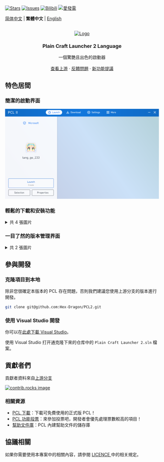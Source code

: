 [![Stars](https://img.shields.io/github/stars/Hex-Dragon/PCL2?style=flat&logo=data:image/svg%2bxml;base64,PHN2ZyB4bWxucz0iaHR0cDovL3d3dy53My5vcmcvMjAwMC9zdmciIHZlcnNpb249IjEiIHdpZHRoPSIxNiIgaGVpZ2h0PSIxNiI+PHBhdGggZD0iTTggLjI1YS43NS43NSAwIDAgMSAuNjczLjQxOGwxLjg4MiAzLjgxNSA0LjIxLjYxMmEuNzUuNzUgMCAwIDEgLjQxNiAxLjI3OWwtMy4wNDYgMi45Ny43MTkgNC4xOTJhLjc1MS43NTEgMCAwIDEtMS4wODguNzkxTDggMTIuMzQ3bC0zLjc2NiAxLjk4YS43NS43NSAwIDAgMS0xLjA4OC0uNzlsLjcyLTQuMTk0TC44MTggNi4zNzRhLjc1Ljc1IDAgMCAxIC40MTYtMS4yOGw0LjIxLS42MTFMNy4zMjcuNjY4QS43NS43NSAwIDAgMSA4IC4yNVoiIGZpbGw9IiNlYWM1NGYiLz48L3N2Zz4=&logoSize=auto&label=Stars&labelColor=444444&color=eac54f)](https://github.com/Hex-Dragon/PCL2/)
[![Issues](https://img.shields.io/github/issues/Hex-Dragon/PCL2?style=flat&label=Issues&labelColor=444444&color=1F883D)](https://github.com/Hex-Dragon/PCL2/issues)
[![Bilibili](https://img.shields.io/badge/動態-BiliBili-00A4DB?style=flat&labelColor=444444&logoSize=auto)](https://space.bilibili.com/11343203/dynamic)
[![愛發電](https://img.shields.io/badge/贊助-愛發電-946ce6?style=flat&labelColor=444444&logoSize=auto)](https://afdian.com/@LTCat)

[简体中文](README.md) | **繁體中文** | [English](README-en_US.md)

<!-- PROJECT LOGO -->
<br />
<div align="center">
  <a href="https://github.com/PCL-Community/PCL2-Language">
    <img src="Plain Craft Launcher 2\Images\icon.ico" alt="Logo" width="80" height="80">
  </a>

  <h3 align="center">Plain Craft Launcher 2 Language</h3>

  <p align="center">
    一個驚艷且出色的啟動器
    <br />
    <br />
    <a href="https://github.com/Hex-Dragon/PCL2">查看上游</a>
    &middot;
    <a href="https://github.com/PCL-Community/PCL2-Language/issues/">反饋問題</a>
    &middot;
    <a href="https://github.com/Hex-Dragon/PCL2/issues/">新功能提議</a>
  </p>
</div>

## 特色居間

### 簡潔的啟動界面

![image](/docs/images/PCL-Homepage.png)

### 輕鬆的下載和安裝功能

<details>

<summary>共 4 張圖片</summary>

![image](/docs/images/PCL-InstallPage.png)

![image](/docs/images/PCL-DownloadModPage.png)

![image](/docs/images/PCL-DownloadModpackPage.png)

![image](/docs/images/PCL-DownloadManagerPage.png)

</details>

### 一目了然的版本管理界面

<details>

<summary>共 2 張圖片</summary>

![image](/docs/images/PCL-InstanceManagePage.png)

![image](/docs/images/PCL-InstanceModsManage.png)

</details>

## 參與開發

### 克隆項目到本地

除非您很確定本版本的 PCL 存在問題，否則我們建議您使用上游分支的版本進行開發。

```bash
git clone git@github.com:Hex-Dragon/PCL2.git
```

### 使用 Visual Studio 開發

你可以在[此處下載 Visual Studio](https://visualstudio.microsoft.com/)。

使用 Visual Studio 打开通克隆下來的仓库中的 `Plain Craft Launcher 2.sln` 檔案。

## 貢獻者們

貢獻者資料來自[上游分支](https://github.com/Hex-Dragon/PCL2)

<a href="https://github.com/Hex-Dragon/PCL2/graphs/contributors">
  <img src="https://contrib.rocks/image?repo=Hex-Dragon/PCL2" alt="contrib.rocks image" />
</a>

### 相關資源
- [PCL 下載](https://afdian.com/p/0164034c016c11ebafcb52540025c377)：下載可免費使用的正式版 PCL！
- [PCL 功能投票](https://github.com/Hex-Dragon/PCL2/discussions/2)：來參加投票吧，開發者會優先處理票數較高的項目！
- [幫助文件庫](https://github.com/LTCatt/PCL2Help)：PCL 內建幫助文件的儲存庫

## 協議相關

如果你需要使用本專案中的相關內容，請參閱 <a href="/LICENCE"> LICENCE </a> 中的相关規定。